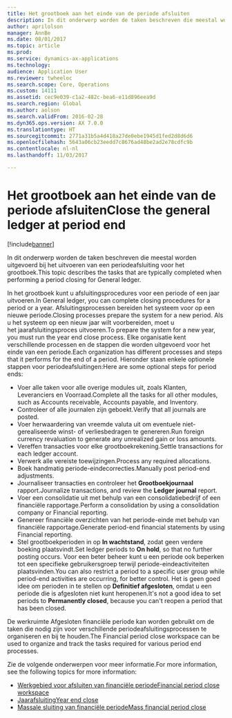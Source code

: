 ```yaml
---
title: Het grootboek aan het einde van de periode afsluiten
description: In dit onderwerp worden de taken beschreven die meestal worden uitgevoerd bij het uitvoeren van een periodeafsluiting voor het grootboek.
author: aprilolson
manager: AnnBe
ms.date: 08/01/2017
ms.topic: article
ms.prod: 
ms.service: dynamics-ax-applications
ms.technology: 
audience: Application User
ms.reviewer: twheeloc
ms.search.scope: Core, Operations
ms.custom: 14111
ms.assetid: cec9e039-c1a2-482c-bea6-e11d896eea9d
ms.search.region: Global
ms.author: aolson
ms.search.validFrom: 2016-02-28
ms.dyn365.ops.version: AX 7.0.0
ms.translationtype: HT
ms.sourcegitcommit: 2771a31b5a4d418a27de0ebe1945d1fed2d8d6d6
ms.openlocfilehash: 5643a06cb23eedd7c8676ad48be2ad2e78cdfc9b
ms.contentlocale: nl-nl
ms.lasthandoff: 11/03/2017

---
```


# <a name="close-the-general-ledger-at-period-end"></a><span data-ttu-id="c8421-103">Het grootboek aan het einde van de periode afsluiten</span><span class="sxs-lookup"><span data-stu-id="c8421-103">Close the general ledger at period end</span></span>

[!include[banner](../includes/banner.md)]


<span data-ttu-id="c8421-104">In dit onderwerp worden de taken beschreven die meestal worden uitgevoerd bij het uitvoeren van een periodeafsluiting voor het grootboek.</span><span class="sxs-lookup"><span data-stu-id="c8421-104">This topic describes the tasks that are typically completed when performing a period closing for General ledger.</span></span> 

<span data-ttu-id="c8421-105">In het grootboek kunt u afsluitingsprocedures voor een periode of een jaar uitvoeren.</span><span class="sxs-lookup"><span data-stu-id="c8421-105">In General ledger, you can complete closing procedures for a period or a year.</span></span> <span data-ttu-id="c8421-106">Afsluitingsprocessen bereiden het systeem voor op een nieuwe periode.</span><span class="sxs-lookup"><span data-stu-id="c8421-106">Closing processes prepare the system for a new period.</span></span> <span data-ttu-id="c8421-107">Als u het systeem op een nieuw jaar wilt voorbereiden, moet u het jaarafsluitingsproces uitvoeren.</span><span class="sxs-lookup"><span data-stu-id="c8421-107">To prepare the system for a new year, you must run the year end close process.</span></span> <span data-ttu-id="c8421-108">Elke organisatie kent verschillende processen en de stappen die worden uitgevoerd voor het einde van een periode.</span><span class="sxs-lookup"><span data-stu-id="c8421-108">Each organization has different processes and steps that it performs for the end of a period.</span></span> <span data-ttu-id="c8421-109">Hieronder staan enkele optionele stappen voor periodeafsluitingen:</span><span class="sxs-lookup"><span data-stu-id="c8421-109">Here are some optional steps for period ends:</span></span>

-   <span data-ttu-id="c8421-110">Voer alle taken voor alle overige modules uit, zoals Klanten, Leveranciers en Voorraad.</span><span class="sxs-lookup"><span data-stu-id="c8421-110">Complete all the tasks for all other modules, such as Accounts receivable, Accounts payable, and Inventory.</span></span>
-   <span data-ttu-id="c8421-111">Controleer of alle journalen zijn geboekt.</span><span class="sxs-lookup"><span data-stu-id="c8421-111">Verify that all journals are posted.</span></span>
-   <span data-ttu-id="c8421-112">Voer herwaardering van vreemde valuta uit om eventuele niet-gerealiseerde winst- of verliesbedragen te genereren.</span><span class="sxs-lookup"><span data-stu-id="c8421-112">Run foreign currency revaluation to generate any unrealized gain or loss amounts.</span></span>
-   <span data-ttu-id="c8421-113">Vereffen transacties voor elke grootboekrekening.</span><span class="sxs-lookup"><span data-stu-id="c8421-113">Settle transactions for each ledger account.</span></span>
-   <span data-ttu-id="c8421-114">Verwerk alle vereiste toewijzingen.</span><span class="sxs-lookup"><span data-stu-id="c8421-114">Process any required allocations.</span></span>
-   <span data-ttu-id="c8421-115">Boek handmatig periode-eindecorrecties.</span><span class="sxs-lookup"><span data-stu-id="c8421-115">Manually post period-end adjustments.</span></span>
-   <span data-ttu-id="c8421-116">Journaliseer transacties en controleer het **Grootboekjournaal** rapport.</span><span class="sxs-lookup"><span data-stu-id="c8421-116">Journalize transactions, and review the **Ledger journal** report.</span></span>
-   <span data-ttu-id="c8421-117">Voer een consolidatie uit met behulp van een consolidatiebedrijf of een financiële rapportage.</span><span class="sxs-lookup"><span data-stu-id="c8421-117">Perform a consolidation by using a consolidation company or Financial reporting.</span></span>
-   <span data-ttu-id="c8421-118">Genereer financiële overzichten van het periode-einde met behulp van financiële rapportage.</span><span class="sxs-lookup"><span data-stu-id="c8421-118">Generate period-end financial statements by using Financial reporting.</span></span>
-   <span data-ttu-id="c8421-119">Stel grootboekperioden in op **In wachtstand**, zodat geen verdere boeking plaatsvindt.</span><span class="sxs-lookup"><span data-stu-id="c8421-119">Set ledger periods to **On hold**, so that no further posting occurs.</span></span> <span data-ttu-id="c8421-120">Voor een beter beheer kunt u een periode ook beperken tot een specifieke gebruikersgroep terwijl periode-eindeactiviteiten plaatsvinden.</span><span class="sxs-lookup"><span data-stu-id="c8421-120">You can also restrict a period to a specific user group while period-end activities are occurring, for better control.</span></span> <span data-ttu-id="c8421-121">Het is geen goed idee om perioden in te stellen op **Definitief afgesloten**, omdat u een periode die is afgesloten niet kunt heropenen.</span><span class="sxs-lookup"><span data-stu-id="c8421-121">It's not a good idea to set periods to **Permanently closed**, because you can't reopen a period that has been closed.</span></span>

<span data-ttu-id="c8421-122">De werkruimte Afgesloten financiële periode kan worden gebruikt om de taken die nodig zijn voor verschillende periodeafsluitingsprocessen te organiseren en bij te houden.</span><span class="sxs-lookup"><span data-stu-id="c8421-122">The Financial period close workspace can be used to organize and track the tasks required for various period end processes.</span></span> 


<span data-ttu-id="c8421-123">Zie de volgende onderwerpen voor meer informatie.</span><span class="sxs-lookup"><span data-stu-id="c8421-123">For more information, see the following topics for more information:</span></span>
- [<span data-ttu-id="c8421-124">Werkgebied voor afsluiten van financiële periode</span><span class="sxs-lookup"><span data-stu-id="c8421-124">Financial period close workspace</span></span>](financial-period-close-workspace.md) 
- [<span data-ttu-id="c8421-125">Jaarafsluiting</span><span class="sxs-lookup"><span data-stu-id="c8421-125">Year end close</span></span>](Year-end-close.md)  
- [<span data-ttu-id="c8421-126">Massale sluiting van financiële periode</span><span class="sxs-lookup"><span data-stu-id="c8421-126">Mass financial period close</span></span>](tasks/mass-financial-period-close.md)





